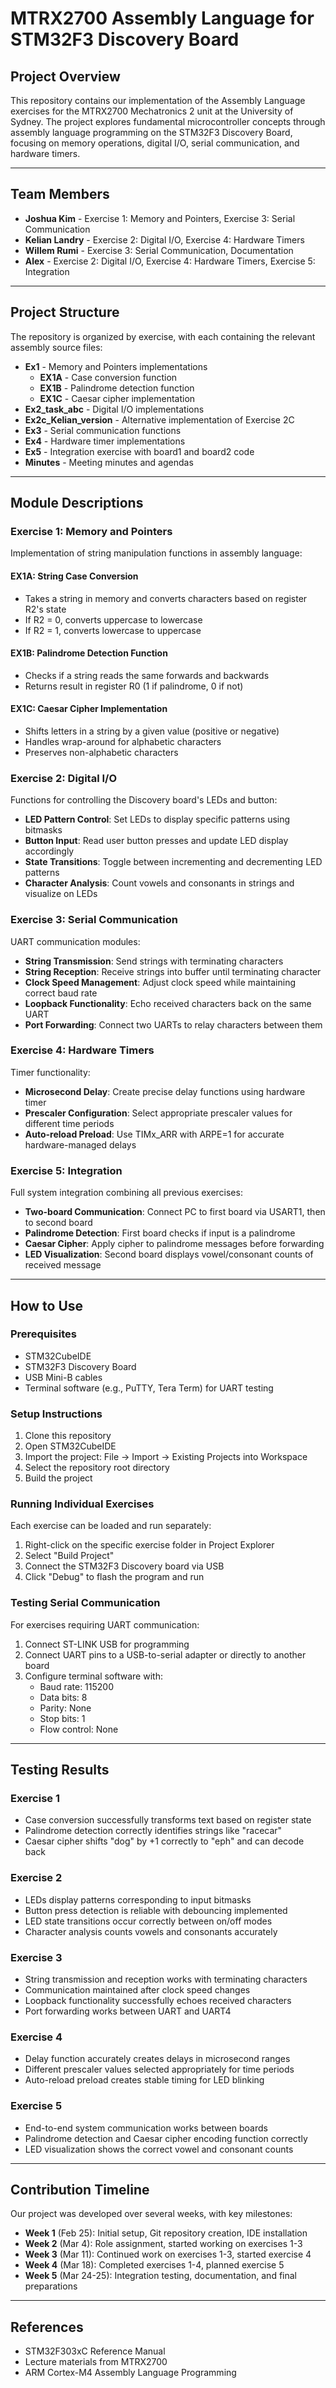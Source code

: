 # MTRX2700 Assembly Language for STM32F3 Discovery Board

## Project Overview

This repository contains our implementation of the Assembly Language exercises for the MTRX2700 Mechatronics 2 unit at the University of Sydney. The project explores fundamental microcontroller concepts through assembly language programming on the STM32F3 Discovery Board, focusing on memory operations, digital I/O, serial communication, and hardware timers.

---

## Team Members

- **Joshua Kim** - Exercise 1: Memory and Pointers, Exercise 3: Serial Communication
- **Kelian Landry** - Exercise 2: Digital I/O, Exercise 4: Hardware Timers
- **Willem Rumi** - Exercise 3: Serial Communication, Documentation
- **Alex** - Exercise 2: Digital I/O, Exercise 4: Hardware Timers, Exercise 5: Integration

---

## Project Structure

The repository is organized by exercise, with each containing the relevant assembly source files:

* **Ex1** - Memory and Pointers implementations
  * **EX1A** - Case conversion function
  * **EX1B** - Palindrome detection function
  * **EX1C** - Caesar cipher implementation
* **Ex2_task_abc** - Digital I/O implementations
* **Ex2c_Kelian_version** - Alternative implementation of Exercise 2C
* **Ex3** - Serial communication functions
* **Ex4** - Hardware timer implementations
* **Ex5** - Integration exercise with board1 and board2 code
* **Minutes** - Meeting minutes and agendas

---

## Module Descriptions

### Exercise 1: Memory and Pointers

Implementation of string manipulation functions in assembly language:

#### EX1A: String Case Conversion
- Takes a string in memory and converts characters based on register R2's state
- If R2 = 0, converts uppercase to lowercase
- If R2 = 1, converts lowercase to uppercase

#### EX1B: Palindrome Detection Function
- Checks if a string reads the same forwards and backwards
- Returns result in register R0 (1 if palindrome, 0 if not)

#### EX1C: Caesar Cipher Implementation
- Shifts letters in a string by a given value (positive or negative)
- Handles wrap-around for alphabetic characters
- Preserves non-alphabetic characters

### Exercise 2: Digital I/O

Functions for controlling the Discovery board's LEDs and button:

- **LED Pattern Control**: Set LEDs to display specific patterns using bitmasks
- **Button Input**: Read user button presses and update LED display accordingly
- **State Transitions**: Toggle between incrementing and decrementing LED patterns
- **Character Analysis**: Count vowels and consonants in strings and visualize on LEDs

### Exercise 3: Serial Communication

UART communication modules:

- **String Transmission**: Send strings with terminating characters
- **String Reception**: Receive strings into buffer until terminating character
- **Clock Speed Management**: Adjust clock speed while maintaining correct baud rate
- **Loopback Functionality**: Echo received characters back on the same UART
- **Port Forwarding**: Connect two UARTs to relay characters between them

### Exercise 4: Hardware Timers

Timer functionality:

- **Microsecond Delay**: Create precise delay functions using hardware timer
- **Prescaler Configuration**: Select appropriate prescaler values for different time periods
- **Auto-reload Preload**: Use TIMx_ARR with ARPE=1 for accurate hardware-managed delays

### Exercise 5: Integration

Full system integration combining all previous exercises:

- **Two-board Communication**: Connect PC to first board via USART1, then to second board
- **Palindrome Detection**: First board checks if input is a palindrome
- **Caesar Cipher**: Apply cipher to palindrome messages before forwarding
- **LED Visualization**: Second board displays vowel/consonant counts of received message

---

## How to Use

### Prerequisites

- STM32CubeIDE
- STM32F3 Discovery Board
- USB Mini-B cables
- Terminal software (e.g., PuTTY, Tera Term) for UART testing

### Setup Instructions

1. Clone this repository
2. Open STM32CubeIDE
3. Import the project: File → Import → Existing Projects into Workspace
4. Select the repository root directory
5. Build the project

### Running Individual Exercises

Each exercise can be loaded and run separately:

1. Right-click on the specific exercise folder in Project Explorer
2. Select "Build Project"
3. Connect the STM32F3 Discovery board via USB
4. Click "Debug" to flash the program and run

### Testing Serial Communication

For exercises requiring UART communication:

1. Connect ST-LINK USB for programming
2. Connect UART pins to a USB-to-serial adapter or directly to another board
3. Configure terminal software with:
   - Baud rate: 115200
   - Data bits: 8
   - Parity: None
   - Stop bits: 1
   - Flow control: None

---

## Testing Results

### Exercise 1
- Case conversion successfully transforms text based on register state
- Palindrome detection correctly identifies strings like "racecar"
- Caesar cipher shifts "dog" by +1 correctly to "eph" and can decode back

### Exercise 2
- LEDs display patterns corresponding to input bitmasks
- Button press detection is reliable with debouncing implemented
- LED state transitions occur correctly between on/off modes
- Character analysis counts vowels and consonants accurately

### Exercise 3
- String transmission and reception works with terminating characters
- Communication maintained after clock speed changes
- Loopback functionality successfully echoes received characters
- Port forwarding works between UART and UART4

### Exercise 4
- Delay function accurately creates delays in microsecond ranges
- Different prescaler values selected appropriately for time periods
- Auto-reload preload creates stable timing for LED blinking

### Exercise 5
- End-to-end system communication works between boards
- Palindrome detection and Caesar cipher encoding function correctly
- LED visualization shows the correct vowel and consonant counts

---

## Contribution Timeline

Our project was developed over several weeks, with key milestones:

- **Week 1** (Feb 25): Initial setup, Git repository creation, IDE installation
- **Week 2** (Mar 4): Role assignment, started working on exercises 1-3
- **Week 3** (Mar 11): Continued work on exercises 1-3, started exercise 4
- **Week 4** (Mar 18): Completed exercises 1-4, planned exercise 5
- **Week 5** (Mar 24-25): Integration testing, documentation, and final preparations

---

## References

- STM32F303xC Reference Manual
- Lecture materials from MTRX2700
- ARM Cortex-M4 Assembly Language Programming